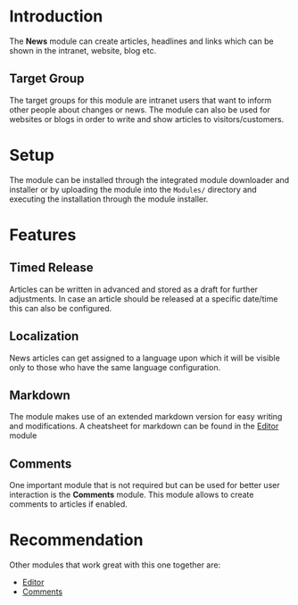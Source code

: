 # Introduction

The **News** module can create articles, headlines and links which can be shown in the intranet, website, blog etc. 

## Target Group

The target groups for this module are intranet users that want to inform other people about changes or news. The module can also be used for websites or blogs in order to write and show articles to visitors/customers.

# Setup

The module can be installed through the integrated module downloader and installer or by uploading the module into the `Modules/` directory and executing the installation through the module installer. 

# Features

## Timed Release

Articles can be written in advanced and stored as a draft for further adjustments. In case an article should be released at a specific date/time this can also be configured.

## Localization

News articles can get assigned to a language upon which it will be visible only to those who have the same language configuration. 

## Markdown

The module makes use of an extended markdown version for easy writing and modifications. A cheatsheet for markdown can be found in the [Editor]({/}?id=Editor&page=Help/cheatsheet) module 

## Comments

One important module that is not required but can be used for better user interaction is the **Comments** module. This module allows to create comments to articles if enabled.

# Recommendation

Other modules that work great with this one together are:

* [Editor]({/}?id=Editor)
* [Comments]({/}?id=Comments)
